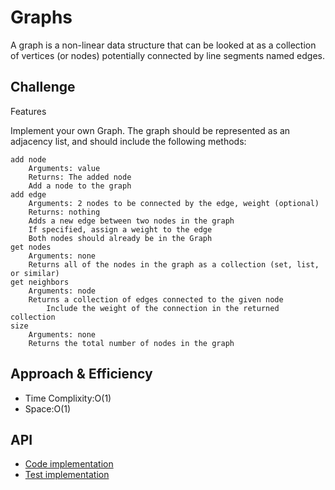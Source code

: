 # Graphs

A graph is a non-linear data structure that can be looked at as a collection of vertices (or nodes) potentially connected by line segments named edges.

## Challenge

Features

Implement your own Graph. The graph should be represented as an adjacency list, and should include the following methods:

    add node
        Arguments: value
        Returns: The added node
        Add a node to the graph
    add edge
        Arguments: 2 nodes to be connected by the edge, weight (optional)
        Returns: nothing
        Adds a new edge between two nodes in the graph
        If specified, assign a weight to the edge
        Both nodes should already be in the Graph
    get nodes
        Arguments: none
        Returns all of the nodes in the graph as a collection (set, list, or similar)
    get neighbors
        Arguments: node
        Returns a collection of edges connected to the given node
            Include the weight of the connection in the returned collection
    size
        Arguments: none
        Returns the total number of nodes in the graph

## Approach & Efficiency

- Time Complixity:O(1)
- Space:O(1)

## API

- [Code implementation](/code401/graph/graph/graph.py)
- [Test implementation](/code401/graph/tests/test_graph.py)
